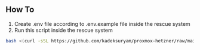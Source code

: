 ## How To
1. Create .env file according to .env.example file inside the rescue system
2. Run this script inside the rescue system
```bash
bash <(curl -sSL https://github.com/kadeksuryam/proxmox-hetzner/raw/main/install.sh)
```
